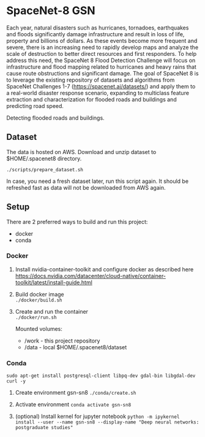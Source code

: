 # SpaceNet-8 GSN
Each year, natural disasters such as hurricanes, tornadoes, earthquakes and floods significantly damage infrastructure and result in loss of life, property and billions of dollars. As these events become more frequent and severe, there is an increasing need to rapidly develop maps and analyze the scale of destruction to better direct resources and first responders. To help address this need, the SpaceNet 8 Flood Detection Challenge will focus on infrastructure and flood mapping related to hurricanes and heavy rains that cause route obstructions and significant damage. The goal of SpaceNet 8 is to leverage the existing repository of datasets and algorithms from SpaceNet Challenges 1-7 (https://spacenet.ai/datasets/) and apply them to a real-world disaster response scenario, expanding to multiclass feature extraction and characterization for flooded roads and buildings and predicting road speed.

Detecting flooded roads and buildings.

## Dataset

The data is hosted on AWS. Download and unzip dataset to $HOME/.spacenet8 directory.

`./scripts/prepare_dataset.sh`

In case, you need a fresh dataset later, run this script again. 
It should be refreshed fast as data will not be downloaded from AWS again. 

## Setup
There are 2 preferred ways to build and run this project:  
- docker
- conda
  
### Docker

1. Install nvidia-container-toolkit and configure docker as described here
   https://docs.nvidia.com/datacenter/cloud-native/container-toolkit/latest/install-guide.html

2. Build docker image  
`./docker/build.sh`

3. Create and run the container  
`./docker/run.sh`

    Mounted volumes:
   - /work - this project repository
   - /data - local $HOME/.spacenet8/dataset

### Conda

`sudo apt-get install postgresql-client libpq-dev gdal-bin libgdal-dev curl -y`

1. Create environment gsn-sn8
`./conda/create.sh`

2. Activate environment
`conda activate gsn-sn8`

3. (optional) Install kernel for jupyter notebook
`python -m ipykernel install --user --name gsn-sn8 --display-name "Deep neural networks: postgraduate studies"`
